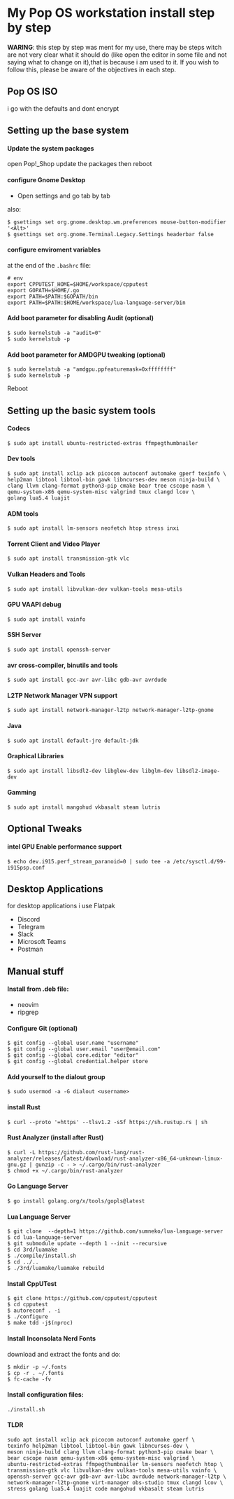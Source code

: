 # My Pop OS workstation install step by step

**WARING**: this step by step was ment for my use, there may be steps witch are not very clear what it should do (like open the editor in some file and not saying what to change on it),that is because i am used to it. If you wish to follow this, please be aware of the objectives in each step.

## Pop OS ISO

i go with the defaults and dont encrypt

## Setting up the base system

#### Update the system packages

open Pop!_Shop update the packages then reboot


#### configure Gnome Desktop

- Open settings and go tab by tab

also:

	$ gsettings set org.gnome.desktop.wm.preferences mouse-button-modifier '<Alt>'
	$ gsettings set org.gnome.Terminal.Legacy.Settings headerbar false

#### configure enviroment variables

at the end of the `.bashrc` file:

	# env
	export CPPUTEST_HOME=$HOME/workspace/cpputest
	export GOPATH=$HOME/.go
	export PATH=$PATH:$GOPATH/bin
	export PATH=$PATH:$HOME/workspace/lua-language-server/bin

#### Add boot parameter for disabling Audit (optional)

	$ sudo kernelstub -a "audit=0"
	$ sudo kernelstub -p

#### Add boot parameter for AMDGPU tweaking (optional)

	$ sudo kernelstub -a "amdgpu.ppfeaturemask=0xffffffff"
	$ sudo kernelstub -p

Reboot

## Setting up the basic system tools

#### Codecs

	$ sudo apt install ubuntu-restricted-extras ffmpegthumbnailer

#### Dev tools

	$ sudo apt install xclip ack picocom autoconf automake gperf texinfo \
	help2man libtool libtool-bin gawk libncurses-dev meson ninja-build \
	clang llvm clang-format python3-pip cmake bear tree cscope nasm \
	qemu-system-x86 qemu-system-misc valgrind tmux clangd lcov \
	golang lua5.4 luajit

#### ADM tools

	$ sudo apt install lm-sensors neofetch htop stress inxi

#### Torrent Client and Video Player

	$ sudo apt install transmission-gtk vlc

#### Vulkan Headers and Tools

	$ sudo apt install libvulkan-dev vulkan-tools mesa-utils 

#### GPU VAAPI debug

	$ sudo apt install vainfo

#### SSH Server

	$ sudo apt install openssh-server

#### avr cross-compiler, binutils and tools

	$ sudo apt install gcc-avr avr-libc gdb-avr avrdude

#### L2TP Network Manager VPN support

	$ sudo apt install network-manager-l2tp network-manager-l2tp-gnome

#### Java

	$ sudo apt install default-jre default-jdk

#### Graphical Libraries

	$ sudo apt install libsdl2-dev libglew-dev libglm-dev libsdl2-image-dev

#### Gamming

	$ sudo apt install mangohud vkbasalt steam lutris

## Optional Tweaks

#### intel GPU Enable performance support

	$ echo dev.i915.perf_stream_paranoid=0 | sudo tee -a /etc/sysctl.d/99-i915psp.conf

## Desktop Applications

for desktop applications i use Flatpak

- Discord
- Telegram
- Slack
- Microsoft Teams
- Postman

## Manual stuff

#### Install from .deb file:

- neovim
- ripgrep

#### Configure Git (optional)

	$ git config --global user.name "username"
	$ git config --global user.email "user@email.com"
	$ git config --global core.editor "editor"
	$ git config --global credential.helper store

#### Add yourself to the dialout group

	$ sudo usermod -a -G dialout <username>

#### install Rust

	$ curl --proto '=https' --tlsv1.2 -sSf https://sh.rustup.rs | sh

#### Rust Analyzer (install after Rust)

	$ curl -L https://github.com/rust-lang/rust-analyzer/releases/latest/download/rust-analyzer-x86_64-unknown-linux-gnu.gz | gunzip -c - > ~/.cargo/bin/rust-analyzer
	$ chmod +x ~/.cargo/bin/rust-analyzer

#### Go Language Server

	$ go install golang.org/x/tools/gopls@latest

#### Lua Language Server

	$ git clone  --depth=1 https://github.com/sumneko/lua-language-server
	$ cd lua-language-server
	$ git submodule update --depth 1 --init --recursive
	$ cd 3rd/luamake
	$ ./compile/install.sh
	$ cd ../..
	$ ./3rd/luamake/luamake rebuild

#### Install CppUTest

	$ git clone https://github.com/cpputest/cpputest
	$ cd cpputest
	$ autoreconf . -i
	$ ./configure
	$ make tdd -j$(nproc)

#### Install Inconsolata Nerd Fonts

download and extract the fonts and do:
	
	$ mkdir -p ~/.fonts
	$ cp -r . ~/.fonts
	$ fc-cache -fv

#### Install configuration files:

	./install.sh

#### TLDR

	sudo apt install xclip ack picocom autoconf automake gperf \
	texinfo help2man libtool libtool-bin gawk libncurses-dev \
	meson ninja-build clang llvm clang-format python3-pip cmake bear \
	bear cscope nasm qemu-system-x86 qemu-system-misc valgrind \
	ubuntu-restricted-extras ffmpegthumbnailer lm-sensors neofetch htop \
	transmission-gtk vlc libvulkan-dev vulkan-tools mesa-utils vainfo \
	openssh-server gcc-avr gdb-avr avr-libc avrdude network-manager-l2tp \
	network-manager-l2tp-gnome virt-manager obs-studio tmux clangd lcov \
	stress golang lua5.4 luajit code mangohud vkbasalt steam lutris

